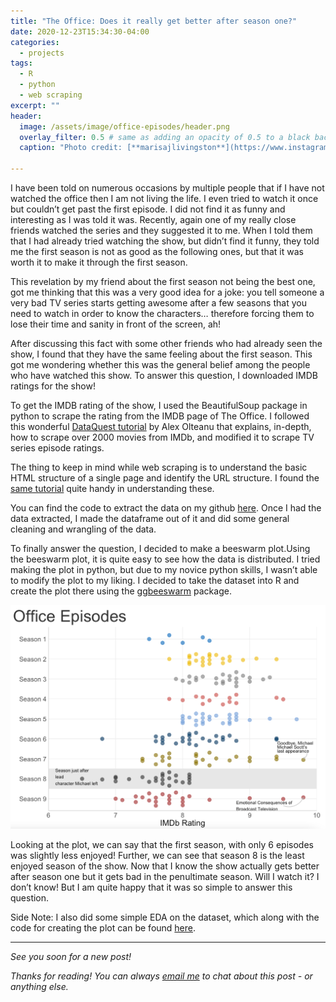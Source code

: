 ```yaml
---
title: "The Office: Does it really get better after season one?"
date: 2020-12-23T15:34:30-04:00
categories:
  - projects
tags:
  - R
  - python
  - web scraping
excerpt: ""
header:
  image: /assets/image/office-episodes/header.png
  overlay_filter: 0.5 # same as adding an opacity of 0.5 to a black background
  caption: "Photo credit: [**marisajlivingston**](https://www.instagram.com/marisajlivingston/)"
  
---
```


I have been told on numerous occasions by multiple people that if I have not watched the office then I am not living the life. I even tried to watch it once but couldn’t get past the first episode. I did not find it as funny and interesting as I was told it was. Recently, again one of my really close friends watched the series and they suggested it to me. When I told them that I had already tried watching the show, but didn’t find it funny, they told me the first season is not as good as the following ones, but that it was worth it to make it through the first season. 


This revelation by my friend about the first season not being the best one, got me thinking that this was a very good idea for a joke: you tell someone a very bad TV series starts getting awesome after a few seasons that you need to watch in order to know the characters… therefore forcing them to lose their time and sanity in front of the screen, ah!


After discussing this fact with some other friends who had already seen the show, I found that they have the same feeling about the first season. This got me wondering whether this was the general belief among the people who have watched this show. To answer this question, I downloaded IMDB ratings for the show! 

To get the IMDB rating of the show, I used the BeautifulSoup package in python to scrape the rating from the IMDB page of The Office. I followed this wonderful [DataQuest tutorial](https://www.dataquest.io/blog/web-scraping-beautifulsoup/) by Alex Olteanu that explains, in-depth, how to scrape over 2000 movies from IMDb, and modified it to scrape TV series episode ratings.

The thing to keep in mind while web scraping is to understand the basic HTML structure of a single page and identify the URL structure. I found the [same tutorial](https://www.dataquest.io/blog/web-scraping-beautifulsoup/#identifyingtheurlstructure) quite handy in understanding these.

You can find the code to extract the data on my github [here](https://github.com/shambhavisingh24/office-episodes). Once I had the data extracted, I made the dataframe out of it and did some general cleaning and wrangling of the data. 

To finally answer the question, I decided to make a beeswarm plot.Using the beeswarm plot, it is quite easy to see how the data is distributed. I tried making the plot in python, but due to my novice python skills, I wasn’t able to modify the plot to my liking. I decided to take the dataset into R and create the plot there using the [ggbeeswarm](https://cran.r-project.org/package=ggbeeswarm) package.

![The plot](/assets/image/office-episodes/office-plot.png)

Looking at the plot, we can say that the first season, with only 6 episodes was slightly less enjoyed! Further, we can see that season 8 is the least enjoyed season of the show. Now that I know the show actually gets better after season one but it gets bad in the penultimate season. Will I watch it? I don’t know! But I am quite happy that it was so simple to answer this question.


Side Note: I also did some simple EDA on the dataset, which along with the code for creating the plot can be found [here](https://github.com/shambhavisingh24/office-episodes).

---

*See you soon for a new post!*

*Thanks for reading! You can always [email me](mailto:shambhavi.singh2014@gmail.com) to chat about this post - or anything else.*
